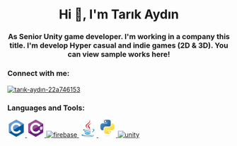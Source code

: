 <h1 align="center">Hi 👋, I'm Tarık Aydın</h1>
<h3 align="center">As Senior Unity game developer. I'm working in a company this title. I'm develop Hyper casual and indie games (2D & 3D).
You can view sample works here!</h3>

<h3 align="left">Connect with me:</h3>
<p align="left">
<a href="https://linkedin.com/in/tarık-aydın-22a746153" target="blank"><img align="center" 
src="https://upload.wikimedia.org/wikipedia/commons/thumb/c/c9/Linkedin.svg/400px-Linkedin.svg.png" alt="tarık-aydın-22a746153" height="40" width="40" /></a>
</p>

<h3 align="left">Languages and Tools:</h3>
<p align="left"> <a href="https://www.cprogramming.com/" target="_blank"> <img src="https://raw.githubusercontent.com/devicons/devicon/master/icons/c/c-original.svg" alt="c" width="40" height="40"/> </a> <a href="https://www.w3schools.com/cs/" target="_blank"> <img src="https://raw.githubusercontent.com/devicons/devicon/master/icons/csharp/csharp-original.svg" alt="csharp" width="40" height="40"/> </a> <a href="https://firebase.google.com/" target="_blank"> <img src="https://www.vectorlogo.zone/logos/firebase/firebase-icon.svg" alt="firebase" width="40" height="40"/> </a> <a href="https://www.java.com" target="_blank"> <img src="https://raw.githubusercontent.com/devicons/devicon/master/icons/java/java-original.svg" alt="java" width="40" height="40"/> </a> <a href="https://www.python.org" target="_blank"> <img src="https://raw.githubusercontent.com/devicons/devicon/master/icons/python/python-original.svg" alt="python" width="40" height="40"/> </a> <a href="https://unity.com/" target="_blank"> <img src="https://www.vectorlogo.zone/logos/unity3d/unity3d-icon.svg" alt="unity" width="40" height="40"/> </a> </p>
